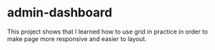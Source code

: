 # admin-dashboard
This project shows that I learned how to use grid in practice in order to make page more responsive and easier to layout.
